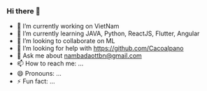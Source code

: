 ### Hi there 👋

<!--
**Cacoalpano/Cacoalpano** is a ✨ _special_ ✨ repository because its `README.md` (this file) appears on your GitHub profile.

Here are some ideas to get you started:
-->
- 🔭 I’m currently working on VietNam
- 🌱 I’m currently learning JAVA, Python, ReactJS, Flutter, Angular
- 👯 I’m looking to collaborate on ML
- 🤔 I’m looking for help with https://github.com/Cacoalpano
- 💬 Ask me about nambadaottbn@gmail.com
- 📫 How to reach me: ...
- 😄 Pronouns: ...
- ⚡ Fun fact: ...

